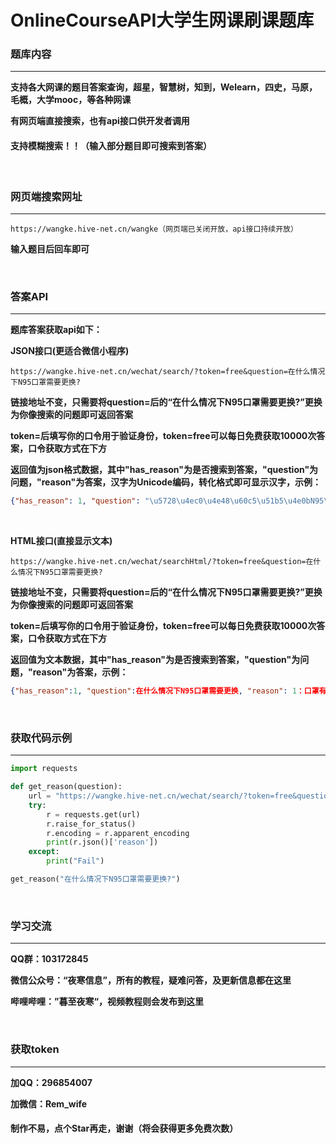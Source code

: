 # OnlineCourseAPI大学生网课刷课题库



### 题库内容

------

**支持各大网课的题目答案查询，超星，智慧树，知到，Welearn，四史，马原，毛概，大学mooc，等各种网课**

**有网页端直接搜索，也有api接口供开发者调用**

#### 支持模糊搜索！！（输入部分题目即可搜索到答案）

&emsp;&emsp;

### **网页端搜索网址**

------

```http
https://wangke.hive-net.cn/wangke（网页端已关闭开放，api接口持续开放）
```

**输入题目后回车即可**

&emsp;&emsp;

### 答案API

------

**题库答案获取api如下：**

**JSON接口(更适合微信小程序)**

```http
https://wangke.hive-net.cn/wechat/search/?token=free&question=在什么情况下N95口罩需要更换?
```

**链接地址不变，只需要将question=后的“在什么情况下N95口罩需要更换?”更换为你像搜索的问题即可返回答案**

**token=后填写你的口令用于验证身份，token=free可以每日免费获取10000次答案，口令获取方式在下方**

**返回值为json格式数据，其中"has_reason"为是否搜索到答案，"question"为问题，"reason"为答案，汉字为Unicode编码，转化格式即可显示汉字，示例：**

```json
{"has_reason": 1, "question": "\u5728\u4ec0\u4e48\u60c5\u51b5\u4e0bN95\u53e3\u7f69\u9700\u8981\u66f4\u6362?", "reason": "\n1\uff1a\u53e3\u7f69\u6709\u7834\u635f.\u635f\u574f\u6216\u4e0e\u9762\u90e8\u65e0\u6cd5\u5bc6\u5408\u65f6\n2\uff1a\u53e3\u7f69\u53d7\u6c61\u67d3(\u5982\u67d3\u6709\u8840\u6e0d\u6216\u98de\u6cab\u7b49\u5f02\u7269\u65f6)\n3\uff1a\u547c\u5438\u963b\u6297\u660e\u663e\u589e\u52a0\u65f6\n4\uff1a\u66fe\u4f7f\u7528\u4e8e\u4e2a\u4f8b\u75c5\u623f\u6216\u75c5\u60a3\u63a5\u89e6(\u56e0\u4e3a\u8be5\u53e3\u7f69\u5df2\u88ab\u6c61\u67d3)"}
```

&emsp;&emsp;

**HTML接口(直接显示文本)**

```http
https://wangke.hive-net.cn/wechat/searchHtml/?token=free&question=在什么情况下N95口罩需要更换?
```

**链接地址不变，只需要将question=后的“在什么情况下N95口罩需要更换?”更换为你像搜索的问题即可返回答案**

**token=后填写你的口令用于验证身份，token=free可以每日免费获取10000次答案，口令获取方式在下方**

**返回值为文本数据，其中"has_reason"为是否搜索到答案，"question"为问题，"reason"为答案，示例：**
```json
{"has_reason":1, "question":在什么情况下N95口罩需要更换, "reason": 1：口罩有破损.损坏或与面部无法密合时 2：口罩受污染(如染有血渍或飞沫等异物时) 3：呼吸阻抗明显增加时 4：曾使用于个例病房或病患接触(因为该口罩已被污染), "remaining_times":868}
```

&emsp;&emsp;


### **获取代码示例**

------

```python
import requests

def get_reason(question):
    url = "https://wangke.hive-net.cn/wechat/search/?token=free&question=" + question
    try:  
        r = requests.get(url)  
        r.raise_for_status()  
        r.encoding = r.apparent_encoding
        print(r.json()['reason'])
    except:  
        print("Fail")

get_reason("在什么情况下N95口罩需要更换?")
```


&emsp;&emsp;


### 学习交流

------

**QQ群：103172845**

**微信公众号：“夜寒信息”，所有的教程，疑难问答，及更新信息都在这里**

**哔哩哔哩：”暮至夜寒“，视频教程则会发布到这里**


&emsp;&emsp;


### 获取token

------

**加QQ：296854007**

**加微信：Rem_wife**



#### **制作不易，点个Star再走，谢谢（将会获得更多免费次数）**
